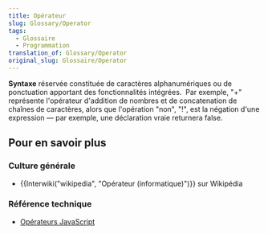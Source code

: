 ```yaml
---
title: Opérateur
slug: Glossary/Operator
tags:
  - Glossaire
  - Programmation
translation_of: Glossary/Operator
original_slug: Glossaire/Operator
---
```

**Syntaxe** réservée constituée de caractères alphanumériques ou de ponctuation apportant des fonctionnalités intégrées.  Par exemple, "+" représente l'opérateur d'addition de nombres et de concatenation de chaînes de caractères, alors que l'opération "non", "!", est la négation d'une expression — par exemple, une déclaration vraie returnera false.

## Pour en savoir plus

### Culture générale

- {{Interwiki("wikipedia", "Opérateur (informatique)")}} sur Wikipédia

### Référence technique

- [Opérateurs JavaScript](/fr/docs/Web/JavaScript/Reference/Op%C3%A9rateurs)
